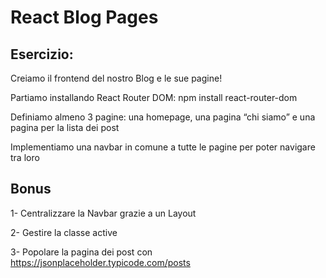 # React Blog Pages

## Esercizio:

Creiamo il frontend del nostro Blog e le sue pagine!

Partiamo installando React Router DOM: npm install react-router-dom

Definiamo almeno 3 pagine: una homepage, una pagina “chi siamo” e una pagina per la lista dei post

Implementiamo una navbar in comune a tutte le pagine per poter navigare tra loro

## Bonus

1- Centralizzare la Navbar grazie a un Layout

2- Gestire la classe active

3- Popolare la pagina dei post con https://jsonplaceholder.typicode.com/posts